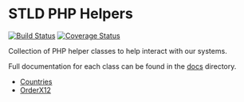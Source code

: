STLD PHP Helpers
================

[![Build Status](https://travis-ci.org/STLD/php-helpers.svg?branch=master)](https://travis-ci.org/STLD/php-helpers)
[![Coverage Status](https://coveralls.io/repos/STLD/php-helpers/badge.png)](https://coveralls.io/r/STLD/php-helpers)

Collection of PHP helper classes to help interact with our systems.

Full documentation for each class can be found in the [docs](docs) directory.

- [Countries](docs/Countries.md)
- [OrderX12](docs/OrderX12.md)